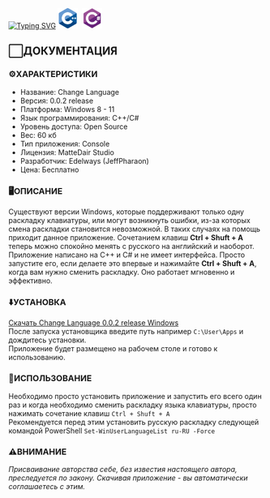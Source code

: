 [![Typing SVG](https://readme-typing-svg.herokuapp.com?font=Fira+Code&weight=700&size=45&pause=1000&color=2C5AF7&width=800&height=80&lines=CHANGE+LANGUAGE)](https://git.io/typing-svg)
<img src="https://github.com/devicons/devicon/blob/master/icons/cplusplus/cplusplus-original.svg" title="Csharp" alt="Csharp" width="40" height="40"/>&nbsp;
<img src="https://github.com/devicons/devicon/blob/master/icons/csharp/csharp-original.svg" title="Csharp" alt="Csharp" width="40" height="40"/>&nbsp;

## ⬜️ДОКУМЕНТАЦИЯ

### ⚙️ХАРАКТЕРИСТИКИ

* Название: Change Language
* Версия: 0.0.2 release
* Платформа: Windows 8 - 11
* Язык программирования: C++/C#
* Уровень доступа: Open Source
* Вес: 60 кб
* Тип приложения: Console
* Лицензия: MatteDair Studio
* Разработчик: Edelways (JeffPharaon)
* Цена: Бесплатно

### 🖥ОПИСАНИЕ

Существуют версии Windows, которые поддерживают только одну раскладку клавиатуры, или могут возникнуть ошибки, из-за которых смена раскладки становится невозможной. В таких случаях на помощь приходит данное приложение. Сочетанием клавиш **Ctrl + Shuft + A** теперь можно спокойно менять с русского на английский и наоборот.  
Приложение написано на C++ и C# и не имеет интерфейса. Просто запустите его, если делаете это впервые и нажимайте **Ctrl + Shuft + A**, когда вам нужно сменить раскладку. Оно работает мгновенно и эффективно.

### ⬇️УСТАНОВКА

[Скачать Change Language 0.0.2 release Windows](https://github.com/jeffpharaon/ChangeLanguage/raw/refs/heads/main/Download/ChangeLanguageInstaller.exe)  
После запуска установщика введите путь например `C:\User\Apps` и дождитесь установки.  
Приложение будет размещено на рабочем столе и готово к использованию.

### 🛃ИСПОЛЬЗОВАНИЕ 

Необходимо просто установить приложение и запустить его всего один раз и когда необходимо сменить раскладку языка клавиатуры, просто нажимать сочетание клавиш `Ctrl + Shuft + A`  
Рекомендуется перед этим установить русскую раскладку следующей командой PowerShell `Set-WinUserLanguageList ru-RU -Force`

### ⚠️ВНИМАНИЕ

*Присваивание авторства себе, без известия настоящего автора, преследуется по закону. Скачивая приложение - вы автоматически соглашаетесь с этим.*
